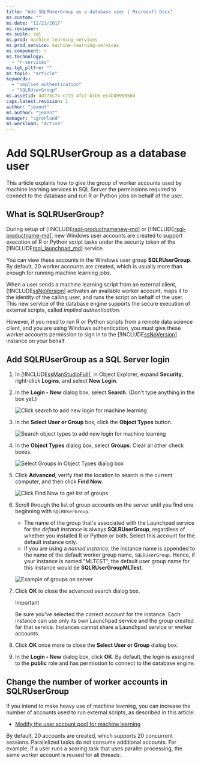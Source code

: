 ```yaml
---
title: "Add SQLRUserGroup as a database user | Microsoft Docs"
ms.custom: ""
ms.date: "12/21/2017"
ms.reviewer: 
ms.suite: sql
ms.prod: machine-learning-services
ms.prod_service: machine-learning-services
ms.component: r
ms.technology: 
  - "r-services"
ms.tgt_pltfrm: ""
ms.topic: "article"
keywords: 
  - "implied authentication"
  - "SQLRUserGroup"
ms.assetid: 4d773c74-c779-4fc2-b1b6-ec4b4990950d
caps.latest.revision: 1
author: "jeannt"
ms.author: "jeannt"
manager: "cgronlund"
ms.workload: "Active"
---
```

# Add SQLRUserGroup as a database user

This article explains how to give the group of worker accounts used by machine learning services in SQL Server the permissions required to connect to the database and run R or Python jobs on behalf of the user.

## What is SQLRUserGroup?

During setup of [!INCLUDE[rsql-productnamenew-md](../../includes/rsql-productnamenew-md.md)] or [!INCLUDE[rsql-productname-md](../../includes/rsql-productname-md.md)], new Windows user accounts are created to support execution of R or Python script tasks under the security token of the [!INCLUDE[rsql_launchpad_md](../../includes/rsql-launchpad-md.md)] service.

You can view these accounts in the Windows user group **SQLRUserGroup**. By default, 20 worker accounts are created, which is usually more than enough for running machine learning jobs.

When a user sends a machine learning script from an external client, [!INCLUDE[ssNoVersion](../../includes/ssnoversion-md.md)] activates an available worker account, maps it to the identity of the calling user, and runs the script on behalf of the user. This new service of the database engine supports the secure execution of external scripts, called *implied authentication*.

However, if you need to run R or Python scripts from a remote data science client, and you are using Windows authentication, you must give these worker accounts permission to sign in to the [!INCLUDE[ssNoVersion](../../includes/ssnoversion-md.md)] instance on your behalf.

## Add SQLRUserGroup as a SQL Server login

1. In [!INCLUDE[ssManStudioFull](../../includes/ssmanstudiofull-md.md)], in Object Explorer, expand **Security**, right-click **Logins**, and select **New Login**.

2. In the **Login - New** dialog box, select **Search**. (Don't type anything in the box yet.)
    
     ![Click search to add new login for machine learning](media/implied-auth-login1.png "Click search to add new login for machine learning")

3. In the **Select User or Group** box, click the **Object Types** button.

     ![Search object types to add new login for machine learning](media/implied-auth-login2.png "Search object types to add new login for machine learning")

4. In the **Object Types** dialog box, select **Groups**. Clear all other check boxes.

     ![Select Groups in Object Types dialog box](media/implied-auth-login3.png "Select Groups in Object Types dialog box")

4. Click **Advanced**, verify that the location to search is the current computer, and then click **Find Now**.

     ![Click Find Now to get list of groups](media/implied-auth-login4.png "Click Find Now to get list of groups")

5. Scroll through the list of group accounts on the server until you find one beginning with `SQLRUserGroup`.
    
    + The name of the group that's associated with the Launchpad service for the _default instance_ is always **SQLRUserGroup**, regardless of whether you installed R or Python or both. Select this account for the default instance only.
    + If you are using a _named instance_, the instance name is appended to the name of the default worker group name, `SQLRUserGroup`. Hence, if your instance is named "MLTEST", the default user group name for this instance would be **SQLRUserGroupMLTest**.
 
     ![Example of groups on server](media/implied-auth-login5.png "Example of groups on server")
   
5. Click **OK** to close the advanced search dialog box.

    > [!IMPORTANT]
    > Be sure you've selected the correct account for the instance. Each instance can use only its own Launchpad service and the group created for that service. Instances cannot share a Launchpad service or worker accounts.

6. Click **OK** once more to close the **Select User or Group** dialog box.

7. In the **Login - New** dialog box, click **OK**. By default, the login is assigned to the **public** role and has permission to connect to the database engine.

## Change the number of worker accounts in SQLRUserGroup

If you intend to make heavy use of machine learning, you can increase the number of accounts used to run external scripts, as described in this article: 

+ [Modify the user account pool for machine learning](modify-the-user-account-pool-for-sql-server-r-services.md)

By default, 20 accounts are created, which supports 20 concurrent sessions. Parallelized tasks do not consume additional accounts. For example, if a user runs a scoring task that uses parallel processing, the same worker account is reused for all threads.
